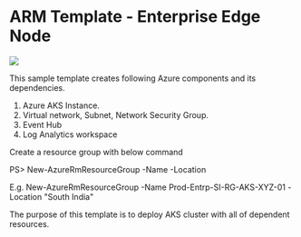 # ARM Template - Enterprise Edge Node

<a href="https://portal.azure.com/#create/Microsoft.Template/uri/https%3A%2F%2Fraw.githubusercontent.com%2FTanla%2FEdgeNode-Deployment-Enterprise%2Fmaster%2Fazuredeploy.json" target="_blank">
    <img src="https://aka.ms/deploytoazurebutton"/>
</a>

This sample template creates following Azure components and its dependencies.

1. Azure AKS Instance.
2. Virtual network, Subnet, Network Security Group.
3. Event Hub
4. Log Analytics workspace

Create a resource group with below command

PS> New-AzureRmResourceGroup -Name <Resource-Group-Name> -Location <Azure-Region>
    
E.g. New-AzureRmResourceGroup -Name Prod-Entrp-SI-RG-AKS-XYZ-01 -Location "South India"

The purpose of this template is to deploy AKS cluster with all of dependent resources.
